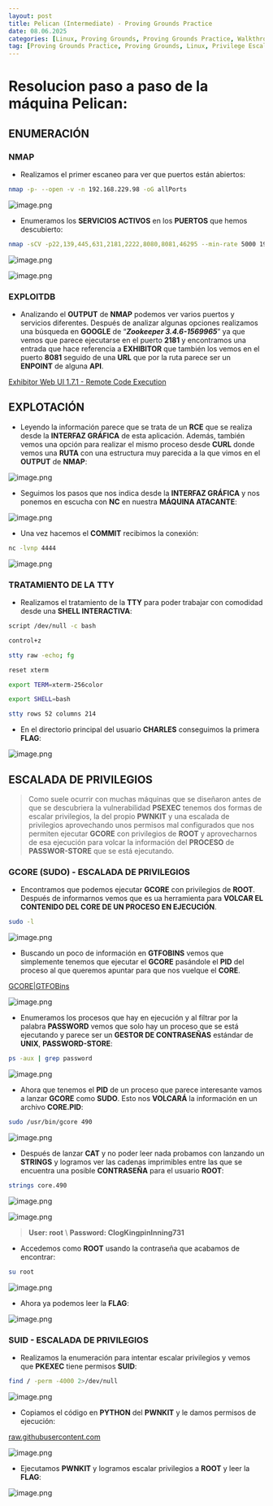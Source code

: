 ```yaml
---
layout: post
title: Pelican (Intermediate) - Proving Grounds Practice
date: 08.06.2025
categories: [Linux, Proving Grounds, Proving Grounds Practice, Walkthrough, OSCP, Tutorial]
tag: [Proving Grounds Practice, Proving Grounds, Linux, Privilege Escalation, PKEXEC, PWNKIT, Zookeeper 3.4.6-1569965, Zookeeper, Exhibitor,GTFOBINS,GCORE, UNIX PASSWORD MANAGER, SUID, SUDO, SUDOERS, Intermediate]
---
```


# Resolucion paso a paso de la máquina Pelican:

## ENUMERACIÓN

### NMAP

- Realizamos el primer escaneo para ver que puertos están abiertos:

```bash
nmap -p- --open -v -n 192.168.229.98 -oG allPorts
```

![image.png](assets/img/post-img/Pelican/image.png)

- Enumeramos los **SERVICIOS ACTIVOS** en los **PUERTOS** que hemos descubierto:

```bash
nmap -sCV -p22,139,445,631,2181,2222,8080,8081,46295 --min-rate 5000 192.168.229.98 -oN targeted
```

![image.png](assets/img/post-img/Pelican/image%201.png)

![image.png](assets/img/post-img/Pelican/image%202.png)

### EXPLOITDB

- Analizando el **OUTPUT** de **NMAP** podemos ver varios puertos y servicios diferentes. Después de analizar algunas opciones realizamos una búsqueda en **GOOGLE** de “***Zookeeper 3.4.6-1569965***” ya que vemos que parece ejecutarse en el puerto **2181** y encontramos una entrada que hace referencia a **EXHIBITOR** que también los vemos en el puerto **8081** seguido de una **URL** que por la ruta parece ser un **ENPOINT** de alguna **API**.

[Exhibitor Web UI 1.7.1 - Remote Code Execution](https://www.exploit-db.com/exploits/48654)

## EXPLOTACIÓN

- Leyendo la información parece que se trata de un **RCE** que se realiza desde la **INTERFAZ GRÁFICA** de esta aplicación. Además, también vemos una opción para realizar el mismo proceso desde **CURL** donde vemos una **RUTA** con una estructura muy parecida a la que vimos en el **OUTPUT** de **NMAP**:

![image.png](assets/img/post-img/Pelican/image%203.png)

- Seguimos los pasos que nos indica desde la **INTERFAZ GRÁFICA** y nos ponemos en escucha con **NC** en nuestra **MÁQUINA ATACANTE**:

![image.png](assets/img/post-img/Pelican/image%204.png)

- Una vez hacemos el **COMMIT** recibimos la conexión:

```bash
nc -lvnp 4444
```

![image.png](assets/img/post-img/Pelican/image%205.png)

### TRATAMIENTO DE LA TTY

- Realizamos el tratamiento de la **TTY** para poder trabajar con comodidad desde una **SHELL INTERACTIVA**:

```bash
script /dev/null -c bash

control+z

stty raw -echo; fg

reset xterm

export TERM=xterm-256color

export SHELL=bash

stty rows 52 columns 214 
```

- En el directorio principal del usuario **CHARLES** conseguimos la primera **FLAG**:

![image.png](assets/img/post-img/Pelican/image%206.png)

## ESCALADA DE PRIVILEGIOS

> Como suele ocurrir con muchas máquinas que se diseñaron antes de que se descubriera la vulnerabilidad **PSEXEC** tenemos dos formas de escalar privilegios, la del propio **PWNKIT** y una escalada de privilegios aprovechando unos permisos mal configurados que nos permiten ejecutar **GCORE** con privilegios de **ROOT** y aprovecharnos de esa ejecución para volcar la información del **PROCESO** de **PASSWOR-STORE** que se está ejecutando.
> 

### GCORE (SUDO) - ESCALADA DE PRIVILEGIOS

- Encontramos que podemos ejecutar **GCORE** con privilegios de **ROOT**. Después de informarnos vemos que es ua herramienta para **VOLCAR EL CONTENIDO DEL CORE DE UN PROCESO EN EJECUCIÓN**.

```bash
sudo -l
```

![image.png](assets/img/post-img/Pelican/image%207.png)

- Buscando un poco de información en **GTFOBINS** vemos que simplemente tenemos que ejecutar el **GCORE** pasándole el **PID** del proceso al que queremos apuntar para que nos vuelque el **CORE**.

[GCORE|GTFOBins](https://gtfobins.github.io/gtfobins/gcore)

![image.png](assets/img/post-img/Pelican/image%208.png)

- Enumeramos los procesos que hay en ejecución y al filtrar por la palabra **PASSWORD** vemos que solo hay un proceso que se está ejecutando y parece ser un **GESTOR DE CONTRASEÑAS** estándar de **UNIX**, **PASSWORD-STORE**:

```bash
ps -aux | grep password
```

![image.png](assets/img/post-img/Pelican/image%209.png)

- Ahora que tenemos el **PID** de un proceso que parece interesante vamos a lanzar **GCORE** como **SUDO**. Esto nos **VOLCARÁ** la información en un archivo **CORE.PID**:

```bash
sudo /usr/bin/gcore 490
```

![image.png](assets/img/post-img/Pelican/image%2010.png)

- Después de lanzar **CAT** y no poder leer nada probamos con lanzando un **STRINGS** y logramos ver las cadenas imprimibles entre las que se encuentra una posible **CONTRASEÑA** para el usuario **ROOT**:

```bash
strings core.490
```

![image.png](assets/img/post-img/Pelican/image%2011.png)

![image.png](assets/img/post-img/Pelican/image%2012.png)

> **User: root** \ **Password: ClogKingpinInning731**
> 
 

- Accedemos como **ROOT** usando la contraseña que acabamos de encontrar:

```bash
su root
```

![image.png](assets/img/post-img/Pelican/image%2013.png)

- Ahora ya podemos leer la **FLAG**:

![image.png](assets/img/post-img/Pelican/image%2014.png)

### SUID - ESCALADA DE PRIVILEGIOS

- Realizamos la enumeración para intentar escalar privilegios y vemos que **PKEXEC** tiene permisos **SUID**:

```bash
find / -perm -4000 2>/dev/null
```

![image.png](assets/img/post-img/Pelican/image%2015.png)

- Copiamos el código en **PYTHON** del **PWNKIT** y le damos permisos de ejecución:

[raw.githubusercontent.com](https://raw.githubusercontent.com/Almorabea/pkexec-exploit/refs/heads/main/CVE-2021-4034.py)

![image.png](assets/img/post-img/Pelican/image%2016.png)

- Ejecutamos **PWNKIT** y logramos escalar privilegios a **ROOT** y leer la **FLAG**:

![image.png](assets/img/post-img/Pelican/image%2017.png)